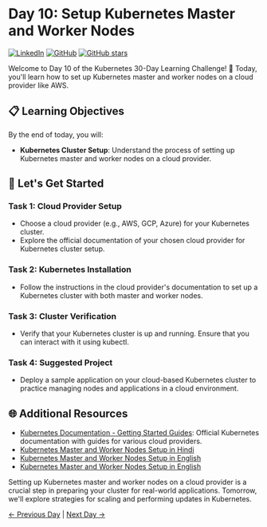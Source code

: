 # Day 10: Setup Kubernetes Master and Worker Nodes
[![LinkedIn](https://img.shields.io/badge/Connect%20with%20me%20on-LinkedIn-blue.svg)](https://www.linkedin.com/in/aman-devops/)
[![GitHub](https://img.shields.io/github/stars/AmanPathak-DevOps.svg?style=social)](https://github.com/AmanPathak-DevOps)
[![GitHub stars](https://img.shields.io/github/stars/AmanPathak-DevOps/30DaysOfKubernetes)](https://github.com/AmanPathak-DevOps/30DaysOfKubernetes/stargazers)

Welcome to Day 10 of the Kubernetes 30-Day Learning Challenge! 🚀 Today, you'll learn how to set up Kubernetes master and worker nodes on a cloud provider like AWS.

## 📋 Learning Objectives

By the end of today, you will:
- **Kubernetes Cluster Setup**: Understand the process of setting up Kubernetes master and worker nodes on a cloud provider.

## 🚀 Let's Get Started

### Task 1: Cloud Provider Setup
- Choose a cloud provider (e.g., AWS, GCP, Azure) for your Kubernetes cluster.
- Explore the official documentation of your chosen cloud provider for Kubernetes cluster setup.

### Task 2: Kubernetes Installation
- Follow the instructions in the cloud provider's documentation to set up a Kubernetes cluster with both master and worker nodes.

### Task 3: Cluster Verification
- Verify that your Kubernetes cluster is up and running. Ensure that you can interact with it using kubectl.

### Task 4: Suggested Project
- Deploy a sample application on your cloud-based Kubernetes cluster to practice managing nodes and applications in a cloud environment.

## 🌐 Additional Resources

- [Kubernetes Documentation - Getting Started Guides](https://kubernetes.io/docs/setup/): Official Kubernetes documentation with guides for various cloud providers.
- [Kubernetes Master and Worker Nodes Setup in Hindi](https://youtu.be/ftrAFHL6w2c?si=W1aW8RPRp6--bdu6)
- [Kubernetes Master and Worker Nodes Setup in English](https://youtu.be/6_i1hXXviHw?si=GSknYK-RoLSiXvJz)
- [Kubernetes Master and Worker Nodes Setup in English](https://youtu.be/gsQFa3bIHE0?si=NBm00879IyoyID1J)

Setting up Kubernetes master and worker nodes on a cloud provider is a crucial step in preparing your cluster for real-world applications. Tomorrow, we'll explore strategies for scaling and performing updates in Kubernetes.

[← Previous Day](../Day09/README.md) | [Next Day →](../Day11/README.md)